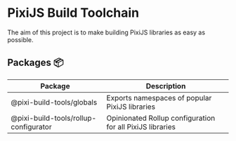 # PixiJS Build Toolchain

The aim of this project is to make building PixiJS libraries as easy as possible.

## Packages :package:

| Package                            | Description                 |
| ---------------------------------- | --------------------------- |
| @pixi-build-tools/globals          | Exports namespaces of popular PixiJS libraries |
| @pixi-build-tools/rollup-configurator | Opinionated Rollup configuration for all PixiJS libraries |